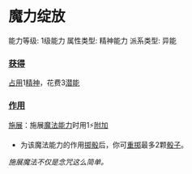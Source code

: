 # 魔力绽放

能力等级: 1级能力
属性类型: 精神能力
派系类型: 异能

### [获得](https://www.notion.so/1b3d619a067b8027ba38e2c1caf9d84b?pvs=21)

[占用](https://www.notion.so/1b3d619a067b8028a794de6ceed96ec0?pvs=21)1[精神](https://www.notion.so/1b3d619a067b800a8da5d96dd60be2b1?pvs=21)，花费3[潜能](https://www.notion.so/1b3d619a067b80c2bdb4c721adc30021?pvs=21)

### [作用](https://www.notion.so/1b3d619a067b80dc8bc6e50b0d9f7a33?pvs=21)

[施展](https://www.notion.so/1b3d619a067b80f38dccf027f026b32f?pvs=21)：施展[魔法能力](https://www.notion.so/1b3d619a067b80b3bb79dfeb34f69bbc?pvs=21)时用1⚡️[附加](https://www.notion.so/1b3d619a067b808aba32f87c5cab4efb?pvs=21)

- 为该魔法能力的作用[掷骰](https://www.notion.so/1b3d619a067b80f89c53e38483e535c4?pvs=21)后，你可[重掷](https://www.notion.so/1b3d619a067b809d8cb7f59e5609fcfc?pvs=21)最多2颗[骰子](https://www.notion.so/1b3d619a067b809a8af1c709238cdb0d?pvs=21)。

*施展魔法不仅是念咒这么简单。*